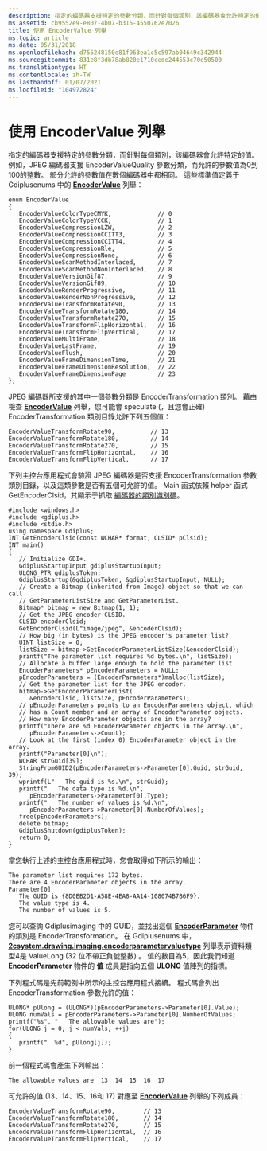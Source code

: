 ```yaml
---
description: 指定的編碼器支援特定的參數分類，而針對每個類別，該編碼器會允許特定的值。
ms.assetid: cb9552e9-e807-4b07-b315-4550762e7026
title: 使用 EncoderValue 列舉
ms.topic: article
ms.date: 05/31/2018
ms.openlocfilehash: d755248150e81f963ea1c5c597ab04649c342944
ms.sourcegitcommit: 831e8f3db78ab820e1710cede244553c70e50500
ms.translationtype: HT
ms.contentlocale: zh-TW
ms.lasthandoff: 01/07/2021
ms.locfileid: "104972824"
---
```

# <a name="using-the-encodervalue-enumeration"></a>使用 EncoderValue 列舉

指定的編碼器支援特定的參數分類，而針對每個類別，該編碼器會允許特定的值。 例如，JPEG 編碼器支援 EncoderValueQuality 參數分類，而允許的參數值為0到100的整數。 部分允許的參數值在數個編碼器中都相同。 這些標準值定義于 Gdiplusenums 中的 [**EncoderValue**](/windows/desktop/api/Gdiplusenums/ne-gdiplusenums-encodervalue) 列舉：


```
enum EncoderValue
{
   EncoderValueColorTypeCMYK,             // 0
   EncoderValueColorTypeYCCK,             // 1
   EncoderValueCompressionLZW,            // 2
   EncoderValueCompressionCCITT3,         // 3
   EncoderValueCompressionCCITT4,         // 4
   EncoderValueCompressionRle,            // 5
   EncoderValueCompressionNone,           // 6
   EncoderValueScanMethodInterlaced,      // 7
   EncoderValueScanMethodNonInterlaced,   // 8
   EncoderValueVersionGif87,              // 9
   EncoderValueVersionGif89,              // 10
   EncoderValueRenderProgressive,         // 11
   EncoderValueRenderNonProgressive,      // 12
   EncoderValueTransformRotate90,         // 13
   EncoderValueTransformRotate180,        // 14
   EncoderValueTransformRotate270,        // 15
   EncoderValueTransformFlipHorizontal,   // 16
   EncoderValueTransformFlipVertical,     // 17
   EncoderValueMultiFrame,                // 18
   EncoderValueLastFrame,                 // 19
   EncoderValueFlush,                     // 20
   EncoderValueFrameDimensionTime,        // 21
   EncoderValueFrameDimensionResolution,  // 22
   EncoderValueFrameDimensionPage         // 23
};
```



JPEG 編碼器所支援的其中一個參數分類是 EncoderTransformation 類別。 藉由檢查 [**EncoderValue**](/windows/desktop/api/Gdiplusenums/ne-gdiplusenums-encodervalue) 列舉，您可能會 speculate (，且您會正確) EncoderTransformation 類別目錄允許下列五個值：


```
EncoderValueTransformRotate90,          // 13
EncoderValueTransformRotate180,         // 14
EncoderValueTransformRotate270,         // 15
EncoderValueTransformFlipHorizontal,    // 16
EncoderValueTransformFlipVertical,      // 17
```



下列主控台應用程式會驗證 JPEG 編碼器是否支援 EncoderTransformation 參數類別目錄，以及這類參數是否有五個可允許的值。 Main 函式依賴 helper 函式 GetEncoderClsid，其顯示于抓取 [編碼器的類別識別碼](-gdiplus-retrieving-the-class-identifier-for-an-encoder-use.md)。


```
#include <windows.h>
#include <gdiplus.h>
#include <stdio.h>
using namespace Gdiplus;
INT GetEncoderClsid(const WCHAR* format, CLSID* pClsid);
INT main()
{
   // Initialize GDI+.
   GdiplusStartupInput gdiplusStartupInput;
   ULONG_PTR gdiplusToken;
   GdiplusStartup(&gdiplusToken, &gdiplusStartupInput, NULL);
   // Create a Bitmap (inherited from Image) object so that we can call
   // GetParameterListSize and GetParameterList.
   Bitmap* bitmap = new Bitmap(1, 1);
   // Get the JPEG encoder CLSID.
   CLSID encoderClsid;
   GetEncoderClsid(L"image/jpeg", &encoderClsid);
   // How big (in bytes) is the JPEG encoder's parameter list?
   UINT listSize = 0; 
   listSize = bitmap->GetEncoderParameterListSize(&encoderClsid);
   printf("The parameter list requires %d bytes.\n", listSize);
   // Allocate a buffer large enough to hold the parameter list.
   EncoderParameters* pEncoderParameters = NULL;
   pEncoderParameters = (EncoderParameters*)malloc(listSize);
   // Get the parameter list for the JPEG encoder.
   bitmap->GetEncoderParameterList(
      &encoderClsid, listSize, pEncoderParameters);
   // pEncoderParameters points to an EncoderParameters object, which
   // has a Count member and an array of EncoderParameter objects.
   // How many EncoderParameter objects are in the array?
   printf("There are %d EncoderParameter objects in the array.\n", 
      pEncoderParameters->Count);
   // Look at the first (index 0) EncoderParameter object in the array.
   printf("Parameter[0]\n");
   WCHAR strGuid[39];
   StringFromGUID2(pEncoderParameters->Parameter[0].Guid, strGuid, 39);
   wprintf(L"   The guid is %s.\n", strGuid);
   printf("   The data type is %d.\n", 
      pEncoderParameters->Parameter[0].Type);
   printf("   The number of values is %d.\n",
      pEncoderParameters->Parameter[0].NumberOfValues);
   free(pEncoderParameters);
   delete bitmap;
   GdiplusShutdown(gdiplusToken);
   return 0;
}
```



當您執行上述的主控台應用程式時，您會取得如下所示的輸出：


```
The parameter list requires 172 bytes.
There are 4 EncoderParameter objects in the array.
Parameter[0]
   The GUID is {8D0EB2D1-A58E-4EA8-AA14-108074B7B6F9}.
   The value type is 4.
   The number of values is 5.
```



您可以查詢 Gdiplusimaging 中的 GUID，並找出這個 [**EncoderParameter**](/windows/win32/api/gdiplusimaging/nl-gdiplusimaging-encoderparameter) 物件的類別是 EncoderTransformation。 在 Gdiplusenums 中， [**2csystem.drawing.imaging.encoderparametervaluetype**](/windows/desktop/api/Gdiplusenums/ne-gdiplusenums-encoderparametervaluetype) 列舉表示資料類型4是 ValueLong (32 位不帶正負號整數) 。 值的數目為5，因此我們知道 **EncoderParameter** 物件的 **值** 成員是指向五個 **ULONG** 值陣列的指標。

下列程式碼是先前範例中所示的主控台應用程式接續。 程式碼會列出 EncoderTransformation 參數允許的值：


```
ULONG* pUlong = (ULONG*)(pEncoderParameters->Parameter[0].Value);
ULONG numVals = pEncoderParameters->Parameter[0].NumberOfValues;
printf("%s", "   The allowable values are");
for(ULONG j = 0; j < numVals; ++j)
{
   printf("  %d", pUlong[j]);
}
```



前一個程式碼會產生下列輸出：


```
The allowable values are  13  14  15  16  17
```



可允許的值 (13、14、15、16和 17) 對應至 [**EncoderValue**](/windows/desktop/api/Gdiplusenums/ne-gdiplusenums-encodervalue) 列舉的下列成員：


```
EncoderValueTransformRotate90,        // 13
EncoderValueTransformRotate180,       // 14
EncoderValueTransformRotate270,       // 15
EncoderValueTransformFlipHorizontal,  // 16
EncoderValueTransformFlipVertical,    // 17
```



 

 
